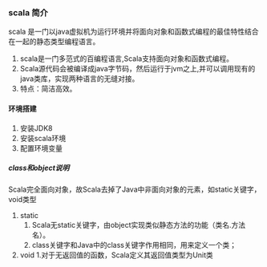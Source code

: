 ### scala 简介  
scala 是一门以java虚拟机为运行环境并将面向对象和函数式编程的最佳特性结合在一起的静态类型编程语言。   
   1. scala是一门多范式的百编程语言,Scala支持面向对象和函数式编程。
   2. Scala源代码会被编译成java字节码，然后运行于jvm之上,并可以调用现有的java类库，实现两种语言的无缝对接。
   3. 特点：简洁高效。  
#### 环境搭建  
1. 安装JDK8
2. 安装scala环境
3. 配置环境变量
##### class和object说明  
Scala完全面向对象，故Scala去掉了Java中非面向对象的元素，如static关键字，void类型  
 1. static
    1. Scala无static关键字，由object实现类似静态方法的功能（类名.方法名）。
    2. class关键字和Java中的class关键字作用相同，用来定义一个类；
2. void
   1.对于无返回值的函数，Scala定义其返回值类型为Unit类